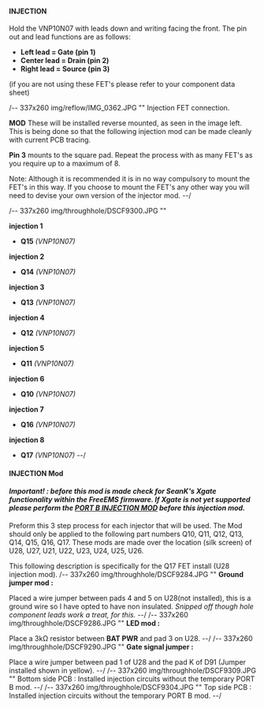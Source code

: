 #### INJECTION

Hold the VNP10N07 with leads down and writing facing the front. The pin out and lead functions are as follows: 

- **Left lead = Gate (pin 1)**
- **Center lead = Drain (pin 2)**
- **Right lead = Source (pin 3)**

(if you are not using these FET's please refer to your component data sheet)

/-- 337x260 img/reflow/IMG_0362.JPG "" Injection FET connection.

**MOD** These will be installed reverse mounted, as seen in the image left. This is being done so that the following injection mod can be made cleanly with current PCB tracing. 

**Pin 3** mounts to the square pad.
Repeat the process with as many FET's as you require up to a maximum of 8.

Note: Although it is recommended it is in no way compulsory to mount the FET's in this way. If you choose to mount the FET's any other way you will need to devise your own version of the injector mod.
--/

/-- 337x260 img/throughhole/DSCF9300.JPG "" 

**injection 1**
- **Q15**  *(VNP10N07)*

**injection 2**
- **Q14**  *(VNP10N07)*

**injection 3**
- **Q13**  *(VNP10N07)*

**injection 4**
- **Q12**  *(VNP10N07)*

**injection 5**
- **Q11**  *(VNP10N07)*

**injection 6**
- **Q10**  *(VNP10N07)*

**injection 7**
- **Q16**  *(VNP10N07)*

**injection 8**
- **Q17**  *(VNP10N07)*
--/

#### INJECTION Mod

#### *Important!  :  before this mod is made check for SeanK's Xgate functionality within the FreeEMS firmware. If Xgate is not yet supported please perform the [PORT B INJECTION MOD](#temp_portB_mod) before this injection mod.*

Preform this 3 step process for each injector that will be used. The Mod should only be applied to the following part numbers Q10, Q11, Q12, Q13, Q14, Q15, Q16, Q17. These mods are made over the location (silk screen) of U28, U27, U21, U22, U23, U24, U25, U26.

This following description is specifically for the Q17 FET install (U28 injection mod).
/-- 337x260 img/throughhole/DSCF9284.JPG "" **Ground jumper mod :** 

Placed a wire jumper between pads 4 and 5 on U28(not installed), this is a ground wire so I have opted to have non insulated. *Snipped off though hole component leads work a treat, for this.* 
--/
/-- 337x260 img/throughhole/DSCF9286.JPG "" **LED mod :**
 
Place a 3k&ohm; resistor between **BAT PWR** and pad 3 on U28.
--/
/-- 337x260 img/throughhole/DSCF9290.JPG "" **Gate signal jumper :** 

Place a wire jumper between pad 1 of U28 and the pad K of D91 (Jumper installed shown in yellow). 
--/
/-- 337x260 img/throughhole/DSCF9309.JPG "" Bottom side PCB : Installed injection circuits without the temporary PORT B mod. 
--/
/-- 337x260 img/throughhole/DSCF9304.JPG "" Top side PCB : Installed injection circuits without the temporary PORT B mod. 
--/
